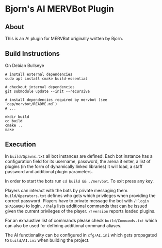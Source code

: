 # Bjorn's AI MERVBot Plugin

## About

This is an AI plugin for MERVBot originally written by Bjorn.

## Build Instructions

On Debian Bullseye

```
# install external dependencies
sudo apt install cmake build-essential

# checkout internal dependencies
git submodule update --init --recursive

# install dependencies required by mervbot (see `dep/mervbot/README.md`)
# ...

mkdir build
cd build
cmake ..
make
```

## Execution

In `build/Spawns.txt` all bot instances are defined. Each bot instance has
a configuration field for its username, password, the arena it enter,
a list of plugins (in the form of dynamically linked libraries) it
will load, a staff password and additional plugin parameters.

In order to start the bots run `cd build && ./mervbot`. To exit press
any key.

Players can interact with the bots by private messaging them. `build/Operators.txt`
defines who gets which privileges when providing the correct password.
Players have to private message the bot with `/!login $PASSWORD` to login.
`/!help` lists additional commands that can be issued given the current
privileges of the player. `/!version` reports loaded plugins.

For an exhaustive list of commands please check `build/Commands.txt` which
can also be used for defining additional command aliases.

The AI functionality can be configured in `cfg/AI.ini` which gets propagated
to `build/AI.ini` when building the project.
